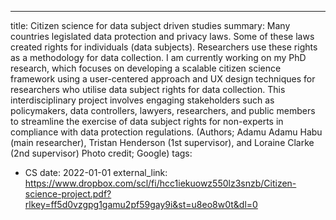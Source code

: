 ---
title: Citizen science for data subject driven studies
summary: Many countries legislated data protection and privacy laws. Some of these laws created rights for individuals (data subjects). Researchers use these rights as a methodology for data collection. I am currently working on my PhD research, which focuses on developing a scalable citizen science framework using a user-centered approach and UX design techniques for researchers who utilise data subject rights for data collection. This interdisciplinary project involves engaging stakeholders such as policymakers, data controllers, lawyers, researchers, and public members to streamline the exercise of data subject rights for non-experts in compliance with data protection regulations. (Authors; Adamu Adamu Habu (main researcher), Tristan Henderson (1st supervisor), and Loraine Clarke (2nd supervisor) Photo credit; Google)
tags:
  - CS
date: 2022-01-01
external_link: https://www.dropbox.com/scl/fi/hcc1iekuowz550lz3snzb/Citizen-science-project.pdf?rlkey=ff5d0vzgpg1gamu2pf59gay9i&st=u8eo8w0t&dl=0